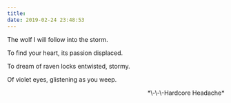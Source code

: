 ```yaml
---
title:
date: 2019-02-24 23:48:53
---
```

The wolf I will follow into the storm.

To find your heart, its passion displaced.


To dream of raven locks entwisted, stormy.

Of violet eyes, glistening as you weep.
  
  
  
<p align="right">*\-\-\-Hardcore Headache*</p>
